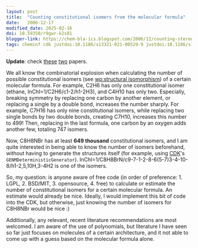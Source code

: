 ```yaml
---
layout: post
title:  "Counting constitutional isomers from the molecular formula"
date:   2006-12-17
modified_date: 2025-02-16
doi: 10.59350/r9gwr-k2s81
blogger-link: https://chem-bla-ics.blogspot.com/2006/12/counting-stereoisomers-from-molecular_17.html
tags: cheminf cdk justdoi:10.1186/s13321-021-00529-9 justdoi:10.1186/s13321-022-00604-9
---
```


**Update**: check [these](https://doi.org/10.1186/s13321-022-00604-9) [two](https://doi.org/10.1186/s13321-021-00529-9) papers.

We all know the combinatorial explosion when calculating the number of possible constitutional
isomers (see [wp:structural isomorphism](http://en.wikipedia.org/wiki/Structural_isomerism)) of
a certain molecular formula. For example, C2H6 has only one constitutional isomer (ethane,
InChI=1/C2H6/c1-2/h1-2H3), and C4H10 has only two. Especially, breaking symmetry by replacing one
carbon by another element, or replacing a single by a double bond, increases the number sharply.
For example, C7H16 has only nine constitutional isomers, while replacing two single bonds by two
double bonds, creating C7H10, increases this number to 499! Then, replacing in the last formula,
one carbon by an oxygen adds another few, totaling 747 isomers.

Now, C8H8NBr has at least **649 thousand** constitutional isomers, and I am quite interested in
being able to know the number of isomers beforehand, without having to generate the structures
itself (for example, using [CDK](http://cdk.sf.net/)'s `GENMDeterministicGenerator`).
InChI=1/C8H8BrN/c9-7-1-2-8-6(5-7)3-4-10-8/h1-2,5,10H,3-4H2 is one of the isomers.

So, my question: is anyone aware of free code (in order of preference: 1. LGPL, 2. BSD/MIT,
3. opensource, 4. free) to calculate or estimate the number of constitutional isomers for a
certain molecular formula. An estimate would already be nice. Ideally, I would implement this bit
of code into the CDK, but otherwise, just knowing the number of isomers for C8H8NBr would be
nice :)

Additionally, any relevant, recent literature recommendations are most welcomed. I am aware of the
use of polynomials, but literature I have seen so far just focuses on molecules of a certain
architecture, and it not able to come up with a guess based on the molecular formula alone.
